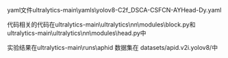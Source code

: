 yaml文件ultralytics-main\yamls\yolov8-C2f_DSCA-CSFCN-AYHead-Dy.yaml

代码相关的代码在ultralytics-main\ultralytics\nn\modules\block.py和ultralytics-main\ultralytics\nn\modules\head.py中

实验结果在ultralytics-main\runs\aphid
数据集在 datasets/apid.v2i.yolov8/中
